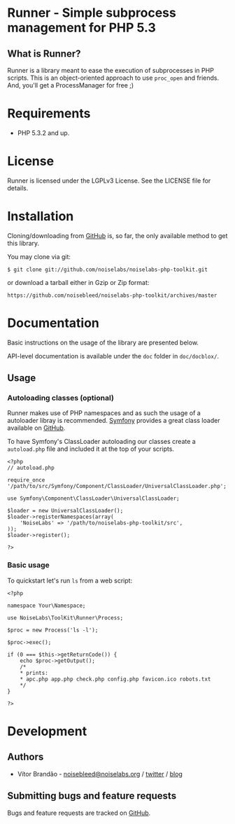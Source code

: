 Runner - Simple subprocess management for PHP 5.3
=================================================

What is Runner?
---------------

Runner is a library meant to ease the execution of subprocesses in PHP scripts. This is an object-oriented approach to use `proc_open` and friends. And, you'll get a ProcessManager for free ;)

Requirements
============

* PHP 5.3.2 and up.

License
========

Runner is licensed under the LGPLv3 License. See the LICENSE file for details.

Installation
============

Cloning/downloading from [GitHub](https://github.com/noiselabs/noiselabs-php-toolkit) is, so far, the only available method to get this library.

You may clone via git:

	$ git clone git://github.com/noiselabs/noiselabs-php-toolkit.git

or download a tarball either in Gzip or Zip format:

	https://github.com/noisebleed/noiselabs-php-toolkit/archives/master

Documentation
==============

Basic instructions on the usage of the library are presented below.

API-level documentation is available under the `doc` folder in `doc/docblox/`.

Usage
-----

### Autoloading classes (optional)

Runner makes use of PHP namespaces and as such the usage of a autoloader libray is recommended. [Symfony](https://github.com/symfony/symfony) provides a great class loader available on [GitHub](https://github.com/symfony/ClassLoader).

To have Symfony's ClassLoader autoloading our classes create a `autoload.php` file  and included it at the top of your scripts.

	<?php
	// autoload.php

	require_once '/path/to/src/Symfony/Component/ClassLoader/UniversalClassLoader.php';

	use Symfony\Component\ClassLoader\UniversalClassLoader;

	$loader = new UniversalClassLoader();
	$loader->registerNamespaces(array(
		'NoiseLabs' => '/path/to/noiselabs-php-toolkit/src',
	));
	$loader->register();

	?>

### Basic usage

To quickstart let's run `ls` from a web script:

	<?php

	namespace Your\Namespace;

	use NoiseLabs\ToolKit\Runner\Process;

	$proc = new Process('ls -l');

	$proc->exec();

	if (0 === $this->getReturnCode()) {
		echo $proc->getOutput();
		/*
		* prints:
		* apc.php app.php check.php config.php favicon.ico robots.txt
		*/
	}

	?>

Development
===========

Authors
-------

* Vítor Brandão - <noisebleed@noiselabs.org> / [twitter](http://twitter.com/noiselabs) / [blog](http://blog.noiselabs.org)

Submitting bugs and feature requests
------------------------------------

Bugs and feature requests are tracked on [GitHub](https://github.com/noiselabs/noiselabs-php-toolkit/issues).
